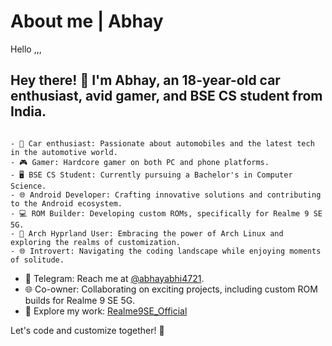 # About me | Abhay
 Hello ,,,


## Hey there! 👋 I'm Abhay, an 18-year-old car enthusiast, avid gamer, and BSE CS student from India.
 ```

- 🚗 Car enthusiast: Passionate about automobiles and the latest tech in the automotive world.
- 🎮 Gamer: Hardcore gamer on both PC and phone platforms.
- 🖥️ BSE CS Student: Currently pursuing a Bachelor's in Computer Science.
- 🌐 Android Developer: Crafting innovative solutions and contributing to the Android ecosystem.
- 💻 ROM Builder: Developing custom ROMs, specifically for Realme 9 SE 5G.
- 🤖 Arch Hyprland User: Embracing the power of Arch Linux and exploring the realms of customization.
- 🌐 Introvert: Navigating the coding landscape while enjoying moments of solitude.

```

- 📱 Telegram: Reach me at [@abhayabhi4721](https://t.me/abhayabhi4721).
- 🌐 Co-owner: Collaborating on exciting projects, including custom ROM builds for Realme 9 SE 5G.
- 🚀 Explore my work: [Realme9SE_Official](https://t.me/Realme9SE_Official)

Let's code and customize together! 🌟
